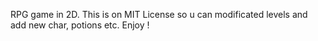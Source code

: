 RPG game in 2D. This is on MIT License so u can modificated levels and add new char, potions etc. Enjoy !
